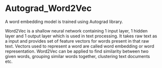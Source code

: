 # Autograd_Word2Vec
A word embedding model is trained using Autograd library.

Word2Vec is a shallow neural network containing 1 input layer, 1 hidden layer and 1 output layer which is used in text processing. It takes raw text as a input and provides set of feature vectors for words present in that raw text. Vectors used to represent a word are called word embedding or word representation. Word2Vec can be applied to find similarity between two given words, grouping similar words together, clustering text documents etc.
